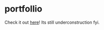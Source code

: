 # portfollio

Check it out [here](https://mattlaguardia.github.io/portfolio/)! Its still underconstruction fyi. 


